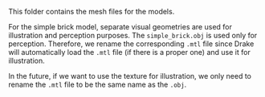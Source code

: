 This folder contains the mesh files for the models.

For the simple brick model, separate visual geometries are used for illustration
and perception purposes. The `simple_brick.obj` is used only for perception.
Therefore, we rename the corresponding `.mtl` file since Drake will automatically
load the `.mtl` file (if there is a proper one) and use it for illustration.

In the future, if we want to use the texture for illustration, we only need to
rename the `.mtl` file to be the same name as the `.obj`.